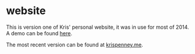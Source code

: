 website
=======

This is version one of Kris' personal website, it was in use for most of 2014. A demo can be found [here](http://krispenney.me/website).

The most recent version can be found at [krispenney.me](http://krispenney.me).
